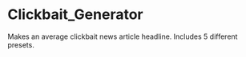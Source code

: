 # Clickbait_Generator
Makes an average clickbait news article headline. Includes 5 different presets.
